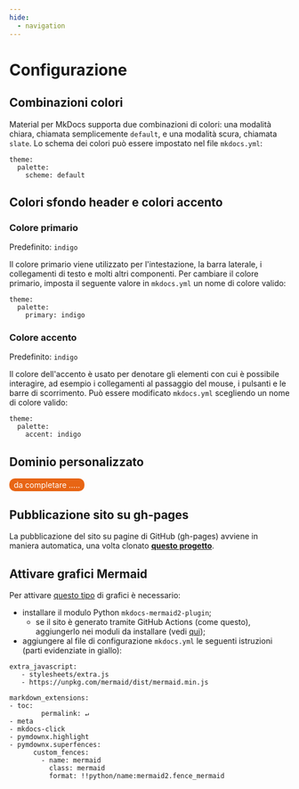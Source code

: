 ```yaml
---
hide:
  - navigation
---
```


# Configurazione

## Combinazioni colori

Material per MkDocs supporta due combinazioni di colori: una modalità chiara, chiamata semplicemente `default`, e una modalità scura, chiamata `slate`. Lo schema dei colori può essere impostato nel file `mkdocs.yml`:
```
theme:
  palette:
    scheme: default
```

## Colori sfondo header e colori accento

### Colore primario
Predefinito: `indigo`

Il colore primario viene utilizzato per l'intestazione, la barra laterale, i collegamenti di testo e molti altri componenti. Per cambiare il colore primario, imposta il seguente valore in `mkdocs.yml` un nome di colore valido:
```
theme:
  palette:
    primary: indigo
```

### Colore accento
Predefinito: `indigo`

Il colore dell'accento è usato per denotare gli elementi con cui è possibile interagire, ad esempio i collegamenti al passaggio del mouse, i pulsanti e le barre di scorrimento. Può essere modificato `mkdocs.yml` scegliendo un nome di colore valido:
```
theme:
  palette:
    accent: indigo
```

## Dominio personalizzato

<p><span style="background-color: #e86514; color: #ffffff; display: inline-block; padding: 3px 8px; border-radius: 10px;">da completare .....</span> </p>

## Pubblicazione sito su gh-pages
La pubblicazione del sito su pagine di GitHub (gh-pages) avviene in maniera automatica, una volta clonato [**questo progetto**](https://github.com/opendatasicilia/ods-mkdocs-material).

## Attivare grafici Mermaid

Per attivare [questo tipo](https://opendatasicilia.github.io/ods-mkdocs-material/Riferimenti/formattazione/#grafici) di grafici è necessario:

- installare il modulo Python `mkdocs-mermaid2-plugin`;
    - se il sito è generato tramite GitHub Actions (come questo), aggiungerlo nei moduli da installare (vedi [qui](https://github.com/opendatasicilia/ods-mkdocs-material/blob/main/.github/workflows/gh-deploy.yml));
- aggiungere al file di configurazione `mkdocs.yml` le seguenti istruzioni (parti evidenziate in giallo):

``` hl_lines="3"
extra_javascript:
   - stylesheets/extra.js
   - https://unpkg.com/mermaid/dist/mermaid.min.js
```


``` hl_lines="8-11"
markdown_extensions:
- toc:
        permalink: ↵
- meta
- mkdocs-click
- pymdownx.highlight
- pymdownx.superfences:
      custom_fences:
        - name: mermaid
          class: mermaid
          format: !!python/name:mermaid2.fence_mermaid
```

